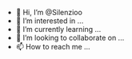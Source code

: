 - 👋 Hi, I’m @Silenzioo
- 👀 I’m interested in ...
- 🌱 I’m currently learning ...
- 💞️ I’m looking to collaborate on ...
- 📫 How to reach me ...

<!---
Silenzioo/Silenzioo is a ✨ special ✨ repository because its `README.md` (this file) appears on your GitHub profile.
You can click the Preview link to take a look at your changes.
--->
